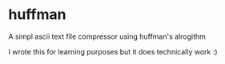 # huffman
A simpl ascii text file compressor using huffman's alrogithm

I wrote this for learning purposes but it does technically work :)
